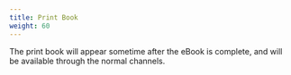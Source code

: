 ```yaml
---
title: Print Book
weight: 60
---
```


The print book will appear sometime after the eBook is complete, and
will be available through the normal channels.

